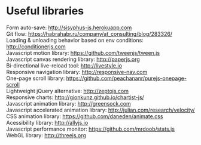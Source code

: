 # Useful libraries
Form auto-save: http://sisyphus-js.herokuapp.com  
Git flow: https://habrahabr.ru/company/at_consulting/blog/283326/  
Loading & unloading behavior based on env conditions: http://conditionerjs.com  
Javascript motion library: https://github.com/tweenjs/tween.js  
Javascript canvas rendering library: http://paperjs.org  
Bi-directional live-reload tool: http://livestyle.io  
Responsive navigation library: http://responsive-nav.com  
One-page scroll library: https://github.com/peachananr/purejs-onepage-scroll  
Lightweight jQuery alternative: http://zeptojs.com  
Responsive charts: http://gionkunz.github.io/chartist-js/  
Javascript animation library: http://greensock.com  
Javascript accelerated animation library: http://julian.com/research/velocity/  
CSS animation library: https://github.com/daneden/animate.css  
Acessibility library: http://allyjs.io  
Javascript performance monitor: https://github.com/mrdoob/stats.js  
WebGL library: http://threejs.org  
